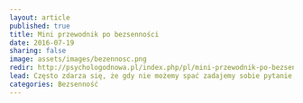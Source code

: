```yaml
---
layout: article
published: true
title: Mini przewodnik po bezsenności
date: 2016-07-19
sharing: false
image: assets/images/bezennosc.png
redir: http://psychologodnowa.pl/index.php/pl/mini-przewodnik-po-bezsennosci
lead: Często zdarza się, że gdy nie możemy spać zadajemy sobie pytanie, czy to już bezsenność? Trudno ocenić to samemu, nie jesteśmy pewni jakie objawy są konieczne aby można było ją zdiagnozować. Pojawiają się wątpliwości co jest typowe, kiedy i czy warto rozpocząć leczenie?
categories: Bezsenność
---
```


